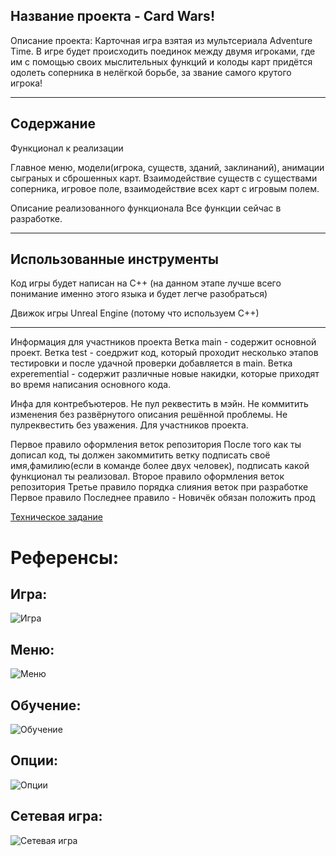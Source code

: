 Название проекта - Card Wars!
---------------------------------
Описание проекта:
Карточная игра взятая из мультсериала Adventure Time. В игре будет происходить поединок между двумя игроками, где им с помощью
своих мыслительных функций и колоды карт придётся одолеть соперника в нелёгкой борьбе, за звание самого крутого игрока!
______
Содержание
---------------------------------
Функционал к реализации

Главное меню, модели(игрока, существ, зданий, заклинаний), анимации сыграных и сброшенных карт. Взаимодействие существ с существами соперника, игровое поле, взаимодействие всех 
карт с игровым полем.

Описание реализованного функционала
Все функции сейчас в разработке.

----
Использованные инструменты
----
Код игры будет написан на C++ (на данном этапе лучше всего понимание именно этого языка и будет легче разобраться)

Движок игры Unreal Engine (потому что используем C++)
_____________________



Информация для участников проекта
Ветка main - содержит основной проект.
Ветка test - соедржит код, который проходит несколько этапов тестировки и после удачной проверки добавляется в main.
Ветка experemential - содержит различные новые накидки, которые приходят во время написания основного кода.

Инфа для контребъютеров.
Не пул реквестить в мэйн.
Не коммитить изменения без развёрнутого описания решённой проблемы.
Не пулреквестить без уважения.
Для участников проекта.

Первое правило оформления веток репозитория
После того как ты дописал код, ты должен закоммитить ветку подписать своё имя,фамилию(если в команде более двух человек), подписать какой функционал ты реализовал.
Второе правило оформления веток репозитория
Третье правило порядка слияния веток при разработке
Первое правило 
Последнее правило - Новичёк обязан положить прод

[Техническое задание](https://github.com/user-attachments/files/18794094/default.docx)

# Референсы:
## Игра:
![Игра](https://github.com/user-attachments/assets/fa709c86-160a-404b-8206-5c57931e5303)

## Меню:
![Меню](https://github.com/user-attachments/assets/d273e0a5-6f68-4fee-929b-9bbeabf09aed)

## Обучение:
![Обучение](https://github.com/user-attachments/assets/20726a40-6fbe-4105-8240-3c0f752996c1)

## Опции:
![Опции](https://github.com/user-attachments/assets/637b8cfa-d6aa-4fde-9f2c-096b6238b245)

## Сетевая игра:
![Сетевая игра](https://github.com/user-attachments/assets/ea692379-6e60-4256-8699-af26217cfe17)



